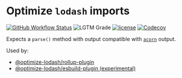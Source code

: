 # Optimize `lodash` imports

[![GitHub Workflow Status](https://img.shields.io/github/workflow/status/kyle-johnson/rollup-plugin-optimize-lodash-imports/CI)](https://github.com/kyle-johnson/rollup-plugin-optimize-lodash-imports/actions)
![LGTM Grade](https://img.shields.io/lgtm/grade/javascript/github/kyle-johnson/rollup-plugin-optimize-lodash-imports)
[![license](https://img.shields.io/npm/l/@optimize-lodash/transform)](https://github.com/kyle-johnson/rollup-plugin-optimize-lodash-imports/blob/main/packages/transform/LICENSE)
[![Codecov](https://img.shields.io/codecov/c/github/kyle-johnson/rollup-plugin-optimize-lodash-imports?flag=transform&label=coverage)](https://app.codecov.io/gh/kyle-johnson/rollup-plugin-optimize-lodash-imports/)

Expects a `parse()` method with output compatible with [`acorn`](https://www.npmjs.com/package/acorn) output.

Used by:

- [@optimize-lodash/rollup-plugin](https://www.npmjs.com/package/@optimize-lodash/rollup-plugin)
- [@optimize-lodash/esbuild-plugin (experimental)](https://www.npmjs.com/package/@optimize-lodash/esbuild-plugin)
